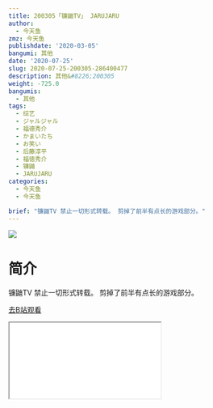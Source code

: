 ```yaml
---
title: 200305「镰鼬TV」 JARUJARU
author:
  - 今天鱼
zmz: 今天鱼
publishdate: '2020-03-05'
bangumi: 其他
date: '2020-07-25'
slug: 2020-07-25-200305-286400477
description: 其他&#8226;200305
weight: -725.0
bangumis:
  - 其他
tags:
  - 综艺
  - ジャルジャル
  - 福德秀介
  - かまいたち
  - お笑い
  - 后藤淳平
  - 福徳秀介
  - 镰鼬
  - JARUJARU
categories:
  - 今天鱼
  - 今天鱼

brief: "镰鼬TV 禁止一切形式转载。 剪掉了前半有点长的游戏部分。"
---
```

![](https://i.imgur.com/plESxk7.jpg)
# 简介  
镰鼬TV
禁止一切形式转载。
剪掉了前半有点长的游戏部分。  

[去B站观看](https://www.bilibili.com/video/av286400477/)
<div class ="resp-container"><iframe class="testiframe" src="//player.bilibili.com/player.html?aid=286400477"", scrolling="no", allowfullscreen="true" > </iframe></div> 
